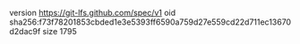 version https://git-lfs.github.com/spec/v1
oid sha256:f73f78201853cbded1e3e5393ff6590a759d27e559cd22d711ec13670d2dac9f
size 1795
